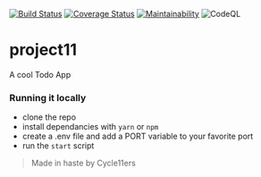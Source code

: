 [![Build Status](https://travis-ci.org/mukunzidd/project11.svg?branch=develop)](https://travis-ci.org/mukunzidd/project11)
[![Coverage Status](https://coveralls.io/repos/github/mukunzidd/project11/badge.svg?branch=develop)](https://coveralls.io/github/mukunzidd/project11?branch=develop)
[![Maintainability](https://api.codeclimate.com/v1/badges/43f08d1e5880053da637/maintainability)](https://codeclimate.com/github/mukunzidd/project11/maintainability)
![CodeQL](https://github.com/mukunzidd/project11/workflows/CodeQL/badge.svg)

# project11

A cool Todo App

### Running it locally

- clone the repo
- install dependancies with `yarn` or `npm`
- create a .env file and add a PORT variable to your favorite port
- run the `start` script

> Made in haste by Cycle11ers
